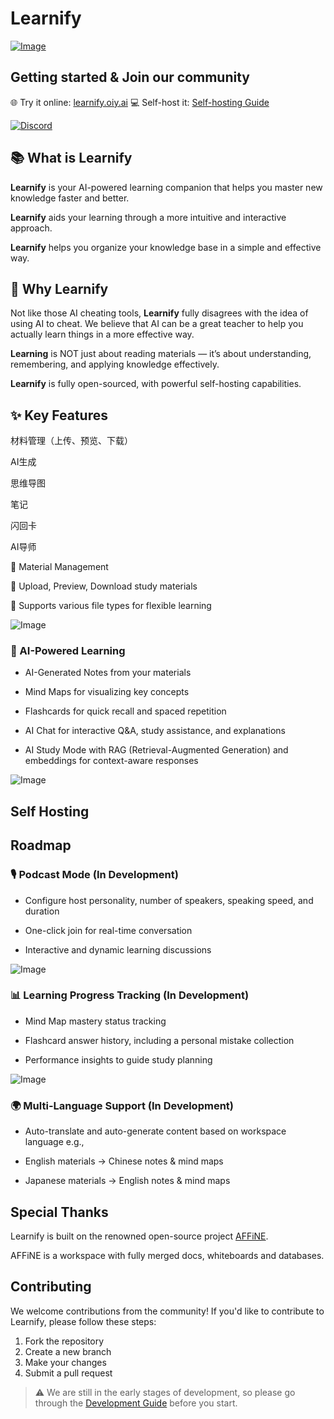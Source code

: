 # Learnify

[![Image](https://github.com/user-attachments/assets/b240fa63-dc21-4850-a207-494b4ea31552)](https://learnify.oiy.ai/)

## Getting started & Join our community

🌐 Try it online: [learnify.oiy.ai](https://learnify.oiy.ai)
💻 Self-host it: [Self-hosting Guide](https://github.com/oiy-ai/learnify/self-hosting)

[![Discord](https://img.shields.io/badge/Discord-Join%20our%20community-5865F2?style=flat-square&logo=discord&logoColor=white)](https://discord.gg/VT9cZspW)

## 📚 What is Learnify

**Learnify** is your AI-powered learning companion that helps you master new knowledge faster and better.

**Learnify** aids your learning through a more intuitive and interactive approach.

**Learnify** helps you organize your knowledge base in a simple and effective way.

## 🤔 Why Learnify

Not like those AI cheating tools, **Learnify** fully disagrees with the idea of using AI to cheat. We believe that AI can be a great teacher to help you actually learn things in a more effective way.

**Learning** is NOT just about reading materials — it’s about understanding, remembering, and applying knowledge effectively.

**Learnify** is fully open-sourced, with powerful self-hosting capabilities.

## ✨ Key Features

材料管理（上传、预览、下载）

AI生成

思维导图

笔记

闪回卡

AI导师

📕 Material Management

📗 Upload, Preview, Download study materials

📘 Supports various file types for flexible learning

![Image](https://github.com/user-attachments/assets/4dfba16c-5148-4feb-b009-3cb40c58d717)

### 🤖 AI-Powered Learning

- AI-Generated Notes from your materials

- Mind Maps for visualizing key concepts

- Flashcards for quick recall and spaced repetition

- AI Chat for interactive Q&A, study assistance, and explanations

- AI Study Mode with RAG (Retrieval-Augmented Generation) and embeddings for context-aware responses

![Image](https://github.com/user-attachments/assets/ffac75c5-d324-4681-a3bf-dc3c870229eb)

## Self Hosting

## Roadmap

### 🎙️ Podcast Mode (In Development)

- Configure host personality, number of speakers, speaking speed, and duration

- One-click join for real-time conversation

- Interactive and dynamic learning discussions

![Image](https://github.com/user-attachments/assets/fde810ac-9469-48d5-b878-fc82f8e91a05)

### 📊 Learning Progress Tracking (In Development)

- Mind Map mastery status tracking

- Flashcard answer history, including a personal mistake collection

- Performance insights to guide study planning

![Image](https://github.com/user-attachments/assets/6c83f205-7be1-44ad-ad1c-5b4439b307bb)

### 🌍 Multi-Language Support (In Development)

- Auto-translate and auto-generate content based on workspace language
  e.g.,

- English materials → Chinese notes & mind maps
- Japanese materials → English notes & mind maps

## Special Thanks

Learnify is built on the renowned open-source project [AFFiNE](https://affine.pro).

AFFiNE is a workspace with fully merged docs, whiteboards and databases.

## Contributing

We welcome contributions from the community! If you'd like to contribute to Learnify, please follow these steps:

1. Fork the repository
2. Create a new branch
3. Make your changes
4. Submit a pull request

> ⚠️ We are still in the early stages of development, so please go through the [Development Guide](https://github.com/oiy-ai/learnify/development-guide) before you start.
